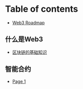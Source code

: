 # Table of contents

* [Web3 Roadmap](README.md)

## 什么是Web3

* [区块链的基础知识](shi-mo-shi-web3/qu-kuai-lian-de-ji-chu-zhi-shi.md)

## 智能合约

* [Page 1](zhi-neng-he-yue/page-1.md)

